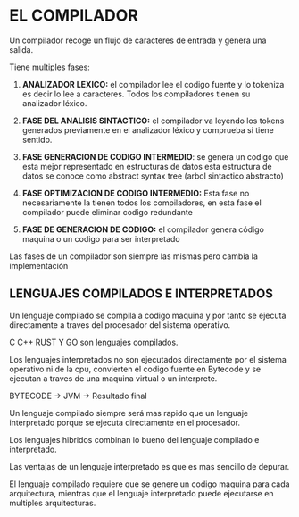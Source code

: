 # EL COMPILADOR

Un compilador recoge un flujo de caracteres de entrada y genera una salida.

Tiene multiples fases:

1. **ANALIZADOR LEXICO:** el compilador lee el codigo fuente y lo tokeniza es decir lo lee a caracteres. Todos los compiladores tienen su analizador léxico.

2. **FASE DEL ANALISIS SINTACTICO:**
el compilador va leyendo los tokens generados previamente en el analizador léxico y comprueba si tiene sentido.

3. **FASE GENERACION DE CODIGO INTERMEDIO**: se genera un codigo que esta mejor representado en estructuras de datos esta estructura de datos se conoce como abstract syntax tree (arbol sintactico abstracto) 

4. **FASE OPTIMIZACION DE CODIGO INTERMEDIO:** Esta fase no necesariamente la tienen todos los compiladores, en esta fase el compilador puede eliminar codigo redundante

5. **FASE DE GENERACION DE CODIGO:**	el compilador genera código maquina o un codigo para ser interpretado

Las fases de un compilador son siempre las mismas pero cambia la implementación


## LENGUAJES COMPILADOS E INTERPRETADOS

Un lenguaje compilado se compila a codigo maquina y por tanto se ejecuta directamente a traves del procesador del sistema operativo.

C C++ RUST Y GO son lenguajes compilados.

Los lenguajes interpretados no son ejecutados directamente por el sistema operativo ni de la cpu,
convierten el codigo fuente en Bytecode y se ejecutan a traves de una maquina virtual o un interprete.

BYTECODE -> JVM -> Resultado final

Un lenguaje compilado siempre será mas rapido que un lenguaje interpretado porque se ejecuta directamente en el procesador.

Los lenguajes hibridos combinan lo bueno del lenguaje compilado e interpretado. 

Las ventajas de un lenguaje interpretado es que es mas sencillo de depurar.

El lenguaje compilado requiere que se genere un codigo maquina para cada arquitectura, mientras que el lenguaje interpretado puede ejecutarse en multiples arquitecturas.